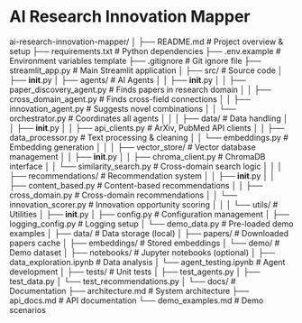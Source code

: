 #  AI Research Innovation Mapper
ai-research-innovation-mapper/
│
├── README.md                          # Project overview & setup
├── requirements.txt                   # Python dependencies
├── .env.example                      # Environment variables template
├── .gitignore                        # Git ignore file
├── streamlit_app.py                  # Main Streamlit application
│
├── src/                              # Source code
│   ├── __init__.py
│   ├── agents/                       # AI Agents
│   │   ├── __init__.py
│   │   ├── paper_discovery_agent.py  # Finds papers in research domain
│   │   ├── cross_domain_agent.py     # Finds cross-field connections
│   │   ├── innovation_agent.py       # Suggests novel combinations
│   │   └── orchestrator.py          # Coordinates all agents
│   │
│   ├── data/                         # Data handling
│   │   ├── __init__.py
│   │   ├── api_clients.py           # ArXiv, PubMed API clients
│   │   ├── data_processor.py        # Text processing & cleaning
│   │   └── embeddings.py            # Embedding generation
│   │
│   ├── vector_store/                 # Vector database management
│   │   ├── __init__.py
│   │   ├── chroma_client.py         # ChromaDB interface
│   │   └── similarity_search.py     # Cross-domain search logic
│   │
│   ├── recommendations/              # Recommendation system
│   │   ├── __init__.py
│   │   ├── content_based.py         # Content-based recommendations
│   │   ├── cross_domain.py          # Cross-domain recommendations
│   │   └── innovation_scorer.py     # Innovation opportunity scoring
│   │
│   └── utils/                        # Utilities
│       ├── __init__.py
│       ├── config.py                # Configuration management
│       ├── logging_config.py        # Logging setup
│       └── demo_data.py             # Pre-loaded demo examples
│
├── data/                             # Data storage (local)
│   ├── papers/                      # Downloaded papers cache
│   ├── embeddings/                  # Stored embeddings
│   └── demo/                        # Demo dataset
│
├── notebooks/                        # Jupyter notebooks (optional)
│   ├── data_exploration.ipynb      # Data analysis
│   └── agent_testing.ipynb         # Agent development
│
├── tests/                           # Unit tests
│   ├── test_agents.py
│   ├── test_data.py
│   └── test_recommendations.py
│
└── docs/                            # Documentation
    ├── architecture.md              # System architecture
    ├── api_docs.md                 # API documentation
    └── demo_examples.md            # Demo scenarios
